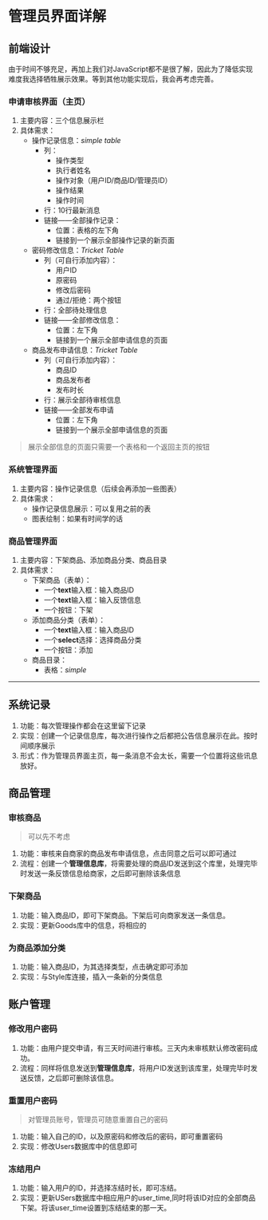# 管理员界面详解
<!-- 商品种类：0——书籍 1——电子产品 2——学习工具 3——生活用品 4——其他-->

## 前端设计

由于时间不够充足，再加上我们对JavaScript都不是很了解，因此为了降低实现难度我选择牺牲展示效果。等到其他功能实现后，我会再考虑完善。

### 申请审核界面（主页）

1. 主要内容：三个信息展示栏
2. 具体需求：
   * 操作记录信息：*simple table*
     * 列：
       * 操作类型
       * 执行者姓名
       * 操作对象（用户ID/商品ID/管理员ID）
       * 操作结果
       * 操作时间  
     * 行：10行最新消息
     * 链接——全部操作记录：
       * 位置：表格的左下角
       * 链接到一个展示全部操作记录的新页面
   * 密码修改信息：*Tricket Table*
     * 列（可自行添加内容）：
       * 用户ID
       * 原密码
       * 修改后密码
       * 通过/拒绝：两个按钮
     * 行：全部待处理信息
     * 链接——全部修改信息：
       * 位置：左下角
       * 链接到一个展示全部申请信息的页面
   * 商品发布申请信息：*Tricket Table*
     * 列（可自行添加内容）：
       * 商品ID
       * 商品发布者
       * 发布时长
     * 行：展示全部待审核信息
     * 链接——全部发布申请
       * 位置：左下角
       * 链接到一个展示全部申请信息的页面

> 展示全部信息的页面只需要一个表格和一个返回主页的按钮

### 系统管理界面

1. 主要内容：操作记录信息（后续会再添加一些图表）
2. 具体需求：
   * 操作记录信息展示：可以复用之前的表
   * 图表绘制：如果有时间学的话

### 商品管理界面

1. 主要内容：下架商品、添加商品分类、商品目录
2. 具体需求：
   * 下架商品（表单）：
     * 一个**text**输入框：输入商品ID
     * 一个**text**输入框：输入反馈信息
     * 一个按钮：下架
   * 添加商品分类（表单）：
     * 一个**text**输入框：输入商品ID
     * 一个**select**选择：选择商品分类
     * 一个按钮：添加
   * 商品目录：
     * 表格：*simple*

<!-- 3. 管理员界面主页：
    * 操作记录信息
    * 商品发布申请信息
    * 密码修改申请信息
1. 左侧功能栏：三个分区
    * 系统管理
      * 展示全部记录信息
    * 商品管理
      * 商品目录（分类用表格显示）
        * 书写工具
        * 二手书籍
        * 饰品器件
        * 电子器件
        * 其他（可自己添加决定需要的，最终版暂时不确定）
      * 展示全部待审核商品信息
      * 下架商品（一张表单）
        * 一个**text**输入框：输入商品ID
        * 一个**text**输入框：输入反馈信息
        * 两个按钮：同意/拒绝
      * 添加商品分类（一张表单）
        * 一个**text**输入框：输入商品ID
        * 一个**select**选择：选择商品分类
        * 一个按钮：添加
    * 账户管理
      * 展示全部待审核密码修改申请
      * 管理员密码重置界面（一张表单）
        * 一个**text**输入框：输入管理员ID
        * 一个**text**输入框：输入原密码
        * 一个**text**输入框：重复密码
        * 一个按钮：重置
      * 冻结用户界面（一张表单）
        * 一个**text**输入框：输入商品ID
        * 一个**text**输入框：输入反馈信息
        * 一个**select**选择：冻结时长
        * 一个按钮：冻结
 -->
---

## 系统记录

1. 功能：每次管理操作都会在这里留下记录
2. 实现：创建一个记录信息库，每次进行操作之后都把公告信息展示在此。按时间顺序展示
3. 形式：作为管理员界面主页，每一条消息不会太长，需要一个位置将这些讯息放好。

## 商品管理

### 审核商品 

> 可以先不考虑

1. 功能：审核来自商家的商品发布申请信息，点击同意之后可以即可通过
2. 流程：创建一个**管理信息库**，将需要处理的商品ID发送到这个库里，处理完毕时发送一条反馈信息给商家，之后即可删除该条信息

### 下架商品

1. 功能：输入商品ID，即可下架商品。下架后可向商家发送一条信息。
2. 实现：更新Goods库中的信息，将相应的

### 为商品添加分类

1. 功能：输入商品ID，为其选择类型，点击确定即可添加
2. 实现：与Style库连接，插入一条新的分类信息

## 账户管理

### 修改用户密码

1. 功能：由用户提交申请，有三天时间进行审核。三天内未审核默认修改密码成功。
2. 流程：同样将信息发送到**管理信息库**，将用户ID发送到该库里，处理完毕时发送反馈，之后即可删除该信息。

### 重置用户密码

> 对管理员账号，管理员可随意重置自己的密码

1. 功能：输入自己的ID，以及原密码和修改后的密码，即可重置密码
2. 实现：修改Users数据库中的信息即可

### 冻结用户

1. 功能：输入用户的ID，并选择冻结时长，即可冻结。
2. 实现：更新USers数据库中相应用户的user_time,同时将该ID对应的全部商品下架。将该user_time设置到冻结结束的那一天。